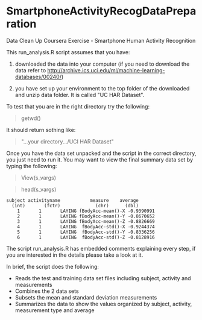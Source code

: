 # SmartphoneActivityRecogDataPreparation
Data Clean Up Coursera Exercise - Smartphone Human Activity Recognition 

This run_analysis.R script assumes that you have:

1) downloaded the data into your computer (if you need to download the data refer to http://archive.ics.uci.edu/ml/machine-learning-databases/00240/)

2) you have set up your environment to the top folder of the downloaded and unzip data folder. It is called "UC HAR Dataset".

To test that you are in the right directory try the following:

> getwd()

It should  return sothing like:
>"...your directory.../UCI HAR Dataset"

Once you have the data set unpacked and the script in the correct directory, you just need to run it.
You may want to view the final summary data set by typing the following:

> View(s_vargs)

> head(s_vargs)



    subject activityname           measure    average
      (int)       (fctr)             (chr)      (dbl)
        1       1       LAYING fBodyAcc-mean()-X -0.9390991
        2       1       LAYING fBodyAcc-mean()-Y -0.8670652
        3       1       LAYING fBodyAcc-mean()-Z -0.8826669
        4       1       LAYING  fBodyAcc-std()-X -0.9244374
        5       1       LAYING  fBodyAcc-std()-Y -0.8336256
        6       1       LAYING  fBodyAcc-std()-Z -0.8128916


The script run_analysis.R has embedded comments explaining every step, if you are interested in the details
please take a look at it. 

In brief, the script does the following:
- Reads the test and training data set files including subject, activity and measurements
- Combines the 2 data sets
- Subsets the mean and standard deviation measurements
- Summarizes the data to show the values organized by subject, activity, measurement type and average
 





